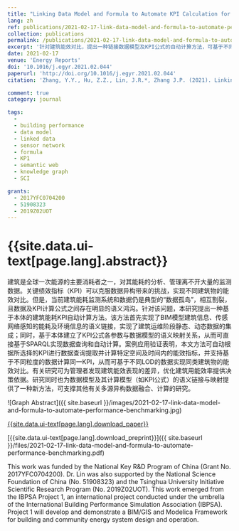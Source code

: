 ```yaml
---
title: "Linking Data Model and Formula to Automate KPI Calculation for Building Performance Benchmarking"
lang: zh
ref: publications/2021-02-17-link-data-model-and-formula-to-automate-performance-benchmarking
collection: publications
permalink: /publications/2021-02-17-link-data-model-and-formula-to-automate-performance-benchmarking
excerpt: '针对建筑能效对比，提出一种链接数据模型及KPI公式的自动计算方法，可基于不同粒度的数据对比同类建筑的能效'
date: 2021-02-17
venue: 'Energy Reports'
doi: '10.​1016/​j.​egyr.​2021.​02.​044'
paperurl: 'http://doi.org/10.​1016/​j.​egyr.​2021.​02.​044'
citation: 'Zhang, Y.Y., Hu, Z.Z., Lin, J.R.*, Zhang J.P. (2021). Linking Data Model and Formula to Automate KPI Calculation for Building Performance Benchmarking. <i>Energy Reports</i>, 7, 1326-1337. doi: 10.​1016/​j.​egyr.​2021.​02.​044'

comment: true
category: journal

tags: 
  - 
  - building performance
  - data model
  - linked data
  - sensor network
  - formula
  - KP1
  - semantic web
  - knowledge graph
  - SCI

grants:
  - 2017YFC0704200
  - 51908323
  - 2019Z02UOT
---
```



{{site.data.ui-text[page.lang].abstract}}
====

建筑是全球一次能源的主要消耗者之一，对其能耗的分析、管理离不开大量的监测数据。关键绩效指标（KPI）可以克服数据异构带来的挑战，实现不同建筑物的能效对比。但是，当前建筑能耗监测系统和数据仍是典型的“数据孤岛”，相互割裂，且数据及KPI计算公式之间存在明显的语义鸿沟。针对该问题，本研究提出一种基于本体的建筑能耗KPI自动计算方法。该方法首先实现了BIM模型建筑信息、传感网络感知的能耗及环境信息的语义链接，实现了建筑运维阶段静态、动态数据的集成；同时，基于本体建立了KPI公式各参数与数据模型的语义映射关系，从而可直接基于SPARQL实现数据查询和自动计算。案例应用验证表明，本文方法可自动根据所选择的KPI进行数据查询提取并计算特定空间及时间内的能效指标，并支持基于不同粒度的数据计算同一KPI，从而可基于不同LOD的数据实现同类建筑物的能效对比。有关研究可为管理者发现建筑能效表现的差异，优化建筑用能效率提供决策依据。研究同时也为数据模型及其计算模型（如KPI公式）的语义链接与映射提供了一种新方法，可支撑其他有关多源异构数据融合、计算的研究。

![Graph Abstract]({{ site.baseurl }}/images/2021-02-17-link-data-model-and-formula-to-automate-performance-benchmarking.jpg)

[{{site.data.ui-text[page.lang].download_paper}}]({{page.paperurl}})

[{{site.data.ui-text[page.lang].download_preprint}}]({{ site.baseurl }}/files/2021-02-17-link-data-model-and-formula-to-automate-performance-benchmarking.pdf)

This work was funded by the National Key R&D Program of China (Grant No. 2017YFC0704200). Dr. Lin was also supported by the National Science Foundation of China (No. 51908323) and the Tsinghua University Initiative Scientific Research Program (No. 2019Z02UOT).
This work emerged from the IBPSA Project 1, an international project conducted under the umbrella of the International Building Performance Simulation Association (IBPSA). Project 1 will develop and demonstrate a BIM/GIS and Modelica Framework for building and community energy system design and operation.



